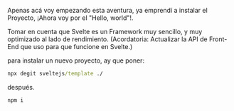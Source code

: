 Apenas acá voy empezando esta aventura, ya emprendí a instalar el Proyecto, ¡Ahora voy por el "Hello, world"!.

Tomar en cuenta que Svelte es un Framework muy sencillo, y muy optimizado al lado de rendimiento. (Acordatoria: Actualizar la API de Front-End que uso para que funcione en Svelte.)
 
para instalar un nuevo proyecto, ay que poner:

```cmd
npx degit sveltejs/template ./
```

después.

```cmd
npm i
```